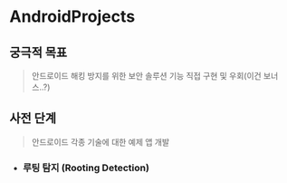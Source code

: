 # AndroidProjects
## 궁극적 목표
> 안드로이드 해킹 방지를 위한 보안 솔루션 기능 직접 구현 및 우회(이건 보너스..?)

## 사전 단계
> 안드로이드 각종 기술에 대한 예제 앱 개발

* ### 루팅 탐지 (Rooting Detection)
> 
